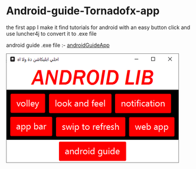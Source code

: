 # Android-guide-Tornadofx-app
the first app I make it find tutorials for android with an easy button click
and use luncher4j to convert it to .exe file 

android guide .exe file :- [androidGuideApp](https://drive.google.com/file/d/1ow8DYAqntoz2O2BFVVRLVB6Z_n5CQ4WC/view?usp=sharing)

![GitHub](/screenShot/androidGuideApp.png)

